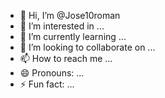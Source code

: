 - 👋 Hi, I’m @Jose10roman
- 👀 I’m interested in ...
- 🌱 I’m currently learning ...
- 💞️ I’m looking to collaborate on ...
- 📫 How to reach me ...
- 😄 Pronouns: ...
- ⚡ Fun fact: ...

<!---
Jose10roman/Jose10roman is a ✨ special ✨ repository because its `README.md` (this file) appears on your GitHub profile.
You can click the Preview link to take a look at your changes.
--->

